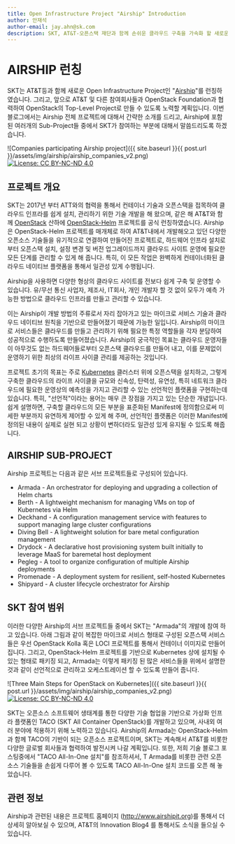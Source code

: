 ```yaml
---
title: Open Infrastructure Project "Airship" Introduction 
author: 안재석
author-email: jay.ahn@sk.com
description: SKT, AT&T-오픈스택 재단과 함께 손쉬운 클라우드 구축을 가속화 할 새로운 오픈 인프라 프로젝트 Airship 출범
---
```

# AIRSHIP 런칭 
SKT는 AT&T등과 함께 새로운 Open Infrastructure Project인 "[Airship]"를 런칭하였습니다. 그리고, 앞으로 AT&T 및 다른 참여회사들과 OpenStack Foundation과 협력하여 OpenStack의 Top-Level Project로 만들 수 있도록 노력할 계획입니다. 이번 블로그에서는 Airship 전체 프로젝트에 대해서 간략한 소개를 드리고, Airship에 포함된 여러개의 Sub-Project들 중에서 SKT가 참여하는 부분에 대해서 말씀드리도록 하겠습니다. 

![Companies participating Airship project]({{ site.baseurl }}{{ post.url }}/assets/img/airship/airship_companies_v2.png)
[![License: CC BY-NC-ND 4.0](https://licensebuttons.net/l/by-nc-nd/4.0/80x15.png)](https://creativecommons.org/licenses/by-nc-nd/4.0/)

## 프로젝트 개요   
SKT는 2017년 부터 ATT와의 협력을 통해서 컨테이너 기술과 오픈스택을 접목하여 클라우드 인프라를 쉽게 설치, 관리하기 위한 기술 개발을 해 왔으며, 같은 해 AT&T와 함께 [OpenStack] 산하에 [OpenStack-Helm] 프로젝트를 공식 런칭하였습니다. Airship은 OpenStack-Helm 프로젝트를 매개체로 하여 AT&T내에서 개발해오고 있던 다양한 오픈소스 기술들을 유기적으로 연결하여 만들어진 프로젝트로, 하드웨어 인프라 설치로부터 오픈스택 설치, 설정 변경 및 버전 업그레이드까지 클라우드 사이트 운영에 필요한 모든 단계를 관리할 수 있게 해 줍니다. 특히, 이 모든 작업은 완벽하게 컨테이너화된 클라우드 네이티브 플랫폼을 통해서 일관성 있게 수행됩니다. 

Airship을 사용하면 다양한 형상의 클라우드 사이트를 전보다 쉽게 구축 및 운영할 수 있습니다. 유/무선 통신 사업자, 제조사, IT회사, 개인 개발자 할 것 없이 모두가 예측 가능한 방법으로 클라우드 인프라를 만들고 관리할 수 있습니다. 

이는 Airship이 개발 방법의 주류로서 자리 잡아가고 있는 마이크로 서비스 기술과 클라우드 네이티브 원칙을 기반으로 만들어졌기 때문에 가능한 일입니다. Airship의 마이크로 서비스들은 클라우드를 만들고 관리하기 위해 필요한 특정 역할들을 각자 분담하여 성공적으로 수행하도록 만들어졌습니다. Airship의 궁극적인 목표는 클라우드 운영자들이 아무것도 없는 하드웨어들로부터 오픈스택 클라우드를 만들어 내고, 이를 문제없이 운영하기 위한 최상의 라이프 사이클 관리를 제공하는 것입니다. 

프로젝트 초기의 목표는 주로 [Kubernetes] 클러스터 위에 오픈스택을 설치하고, 그렇게 구축한 클라우드의 라이프 사이클을 규모와 신속성, 탄력성, 유연성, 특히 네트워크 클라우드에 필요한 운영상의 예측성을 가지고 관리할 수 있는 선언적인 플랫폼을 구현하는데 있습니다. 특히, "선언적"이라는 용어는 매우 큰 장점을 가지고 있는 단순한 개념입니다. 쉽게 설명하면, 구축할 클라우드의 모든 부분을 표준화된 Manifest에 정의함으로써 미세한 부분까지 유연하게 제어할 수 있게 해 주며, 선언적인 플랫폼은 이러한 Manifest에 정의된 내용이 실제로 실현 되고 상황이 변하더라도 일관성 있게 유지될 수 있도록 해줍니다. 

## AIRSHIP SUB-PROJECT 
Airship 프로젝트는 다음과 같은 서브 프로젝트들로 구성되어 있습니다. 

- Armada - An orchestrator for deploying and upgrading a collection of Helm charts 
- Berth - A lightweight mechanism for managing VMs on top of Kubernetes via Helm
- Deckhand - A configuration management service with features to support managing large cluster configurations
- Diving Bell - A lightweight solution for bare metal configuration management
- Drydock - A declarative host provisioning system built initially to leverage MaaS for baremetal host deployment
- Pegleg - A tool to organize configuration of multiple Airship deployments
- Promenade - A deployment system for resilient, self-hosted Kubernetes
- Shipyard - A cluster lifecycle orchestrator for Airship

## SKT 참여 범위
이러한 다양한 Airship의 서브 프로젝트들 중에서 SKT는 "Armada"의 개발에 참여 하고 있습니다. 아래 그림과 같이 복잡한 마이크로 서비스 형태로 구성된 오픈스택 서비스들은 우선 OpenStack Kolla 혹은 LOCI 프로젝트를 통해서 컨테이너 이미지로 만들어집니다. 그리고, OpenStack-Helm 프로젝트를 기반으로 Kubernetes 상에 설치될 수 있는 형태로 패키징 되고, Armada는 이렇게 패키징 된 많은 서비스들을 위에서 설명한 것과 같이 선언적으로 관리하고 오케스트레이션 할 수 있도록 만들어 줍니다.

![Three Main Steps for OpenStack on Kubernetes]({{ site.baseurl }}{{ post.url }}/assets/img/airship/airship_companies_v2.png)
[![License: CC BY-NC-ND 4.0](https://licensebuttons.net/l/by-nc-nd/4.0/80x15.png)](https://creativecommons.org/licenses/by-nc-nd/4.0/)

SKT는 오픈소스 소프트웨어 생태계를 통한 다양한 기술 협업을 기반으로 가상화 인프라 플랫폼인 TACO (SKT All Container OpenStack)를 개발하고 있으며, 사내외 여러 분야에 적용하기 위해 노력하고 있습니다. Airship의 Armada는 OpenStack-Helm과 함께 TACO의 기반이 되는 오픈소스 프로젝트이며, SKT는 계속해서 AT&T를 비롯한 다양한 글로벌 회사들과 협력하여 발전시켜 나갈 계획입니다.
또한, 저희 기술 블로그 포스팅중에서 "TACO All-In-One 설치"를 참조하셔서, T
Armada를 비롯한 관련 오픈 소스 기술들을 손쉽게 다루어 볼 수 있도록 TACO All-In-One 설치 코드를 오픈 해 놓았습니다.

## 관련 정보  
Airship과 관련된 내용은 프로젝트 홈페이지 (http://www.airshipit.org)를 통해서 더 상세히 알아보실 수 있으며, AT&T의 Innovation Blog4 를 통해서도 소식을 들으실 수 있습니다. 

[Airship]: http://www.aireshipit.org
[OpenStack-Helm]: https://github.com/openstack/openstack-helm
[OpenStack]: https://www.openstack.org/ 
[Kubernetes]: https://kubernetes.io/
